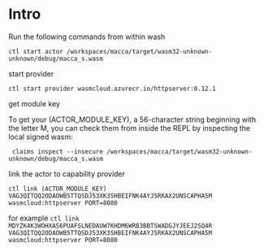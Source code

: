 # Intro

Run the following commands from within wash

```
ctl start actor /workspaces/macca/target/wasm32-unknown-unknown/debug/macca_s.wasm
```

start provider 

```
ctl start provider wasmcloud.azurecr.io/httpserver:0.12.1
```

get module key

To get your (ACTOR_MODULE_KEY), a 56-character string beginning with the letter M, you can check them from inside the REPL by inspecting the local signed wasm:

```
 claims inspect --insecure /workspaces/macca/target/wasm32-unknown-unknown/debug/macca_s.wasm
```

link the actor to capability provider

```
ctl link (ACTOR_MODULE_KEY) VAG3QITQQ2ODAOWB5TTQSDJ53XK3SHBEIFNK4AYJ5RKAX2UNSCAPHA5M wasmcloud:httpserver PORT=8080
```

for example
`ctl link MDYZK4K3WOHXAS6PUAFSLNEDAUW7KHDM6WRB3BBTSWADGJYJEEJ2SQ4R   VAG3QITQQ2ODAOWB5TTQSDJ53XK3SHBEIFNK4AYJ5RKAX2UNSCAPHA5M wasmcloud:httpserver PORT=8080`

  
